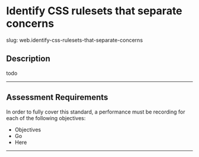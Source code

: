 # Identify CSS rulesets that separate concerns

slug: web.identify-css-rulesets-that-separate-concerns

## Description
todo



---
## Assessment Requirements
In order to fully cover this standard, a performance must be recording for each of the following objectives:

- Objectives
- Go
- Here


---
